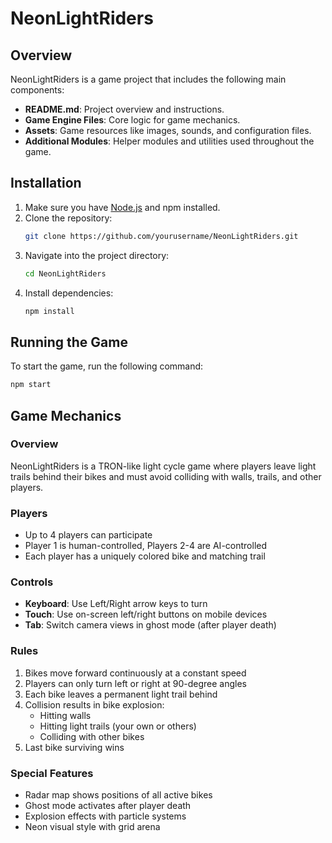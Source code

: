 # NeonLightRiders

## Overview

NeonLightRiders is a game project that includes the following main components:
- **README.md**: Project overview and instructions.
- **Game Engine Files**: Core logic for game mechanics.
- **Assets**: Game resources like images, sounds, and configuration files.
- **Additional Modules**: Helper modules and utilities used throughout the game.

## Installation

1. Make sure you have [Node.js](https://nodejs.org/) and npm installed.
2. Clone the repository:
   ```bash
   git clone https://github.com/yourusername/NeonLightRiders.git
   ```
3. Navigate into the project directory:
   ```bash
   cd NeonLightRiders
   ```
4. Install dependencies:
   ```bash
   npm install
   ```

## Running the Game

To start the game, run the following command:
```bash
npm start
```

## Game Mechanics

### Overview
NeonLightRiders is a TRON-like light cycle game where players leave light trails behind their bikes and must avoid colliding with walls, trails, and other players.

### Players
- Up to 4 players can participate
- Player 1 is human-controlled, Players 2-4 are AI-controlled
- Each player has a uniquely colored bike and matching trail

### Controls
- **Keyboard**: Use Left/Right arrow keys to turn
- **Touch**: Use on-screen left/right buttons on mobile devices
- **Tab**: Switch camera views in ghost mode (after player death)

### Rules
1. Bikes move forward continuously at a constant speed
2. Players can only turn left or right at 90-degree angles
3. Each bike leaves a permanent light trail behind
4. Collision results in bike explosion:
   - Hitting walls
   - Hitting light trails (your own or others)
   - Colliding with other bikes
5. Last bike surviving wins

### Special Features
- Radar map shows positions of all active bikes
- Ghost mode activates after player death
- Explosion effects with particle systems
- Neon visual style with grid arena

